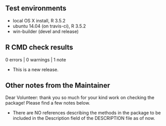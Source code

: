 ## Test environments
* local OS X install, R 3.5.2
* ubuntu 14.04 (on travis-ci), R 3.5.2
* win-builder (devel and release)

## R CMD check results

0 errors | 0 warnings | 1 note

* This is a new release.

## Other notes from the Maintainer

Dear Volunteer: thank you so much for your kind work on checking the package! Please find a few notes below. 

* There are NO references describing the methods in the package to be included in the Description field of the DESCRIPTION file as of now. 
